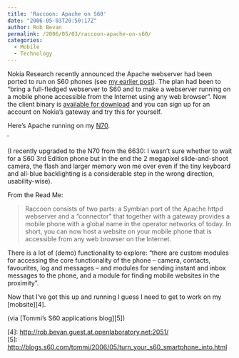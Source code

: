 ```yaml
---
title: 'Raccoon: Apache on S60'
date: "2006-05-03T20:50:17Z"
author: Rob Bevan
permalink: /2006/05/03/raccoon-apache-on-s60/
categories:
  - Mobile
  - Technology
---
```

Nokia Research recently announced the Apache webserver had been ported to run on S60 phones (see [my earlier post][1]). The plan had been to &#8220;bring a full-fledged webserver to S60 and to make a webserver running on a mobile phone accessible from the Internet using any web browser&#8221;. Now the client binary is [available for download][2] and you can sign up for an account on Nokia&#8217;s gateway and try this for yourself.

Here&#8217;s Apache running on my [N70][3].

<img style="border: 1px solid gray; float: none; margin-bottom: 10px; padding: 0;"  src="http://robbevan.com/blog/wp-content/themes/robbevan/images/posts/raccoon.png" alt="" />

(I recently upgraded to the N70 from the 6630: I wasn&#8217;t sure whether to wait for a S60 3rd Edition phone but in the end the 2 megapixel slide-and-shoot camera, the flash and larger memory won me over even if the tiny keyboard and <span class="hilite">all</span>-blue backlighting is a considerable step in the wrong direction, usability-wise).

From the Read Me:

> Raccoon consists of two parts: a Symbian port of the Apache httpd webserver and a &#8220;connector&#8221; that together with a gateway provides a mobile phone with a global name in the operator networks of today. In short, you can now host a website on your mobile phone that is accessible from any web browser on the Internet.

There is a lot of (demo) functionality to explore: &#8220;there are custom modules for accessing the core functionality of the phone &#8211; camera, contacts, favourites, log and messages &#8211; and modules for sending instant and inbox messages to the phone, and a module for finding mobile websites in the proximity&#8221;.

Now that I&#8217;ve got this up and running I guess I need to get to work on my [mobsite][4].

(via [Tommi&#8217;s S60 applications blog][5])

 [1]: http://robbevan.com/blog/2006/01/21/nokia-ports-apache-to-s60/
 [2]: http://research.nokia.com/research/projects/mobile-web-server/index.html
 [3]: http://www.nokia.com/n70
 [4]: http://rob.bevan.guest.at.openlaboratory.net:2051/<br />
 [5]: http://blogs.s60.com/tommi/2006/05/turn_your_s60_smartphone_into.html
